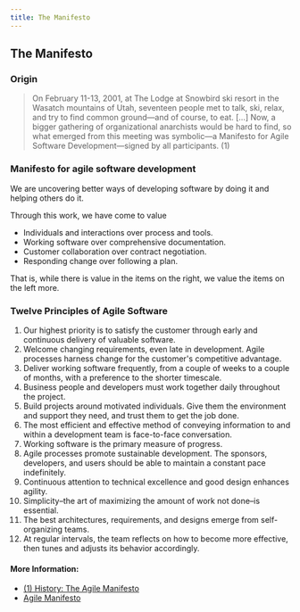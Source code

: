 ```yaml
---
title: The Manifesto
---
```

## The Manifesto

### Origin

> On February 11-13, 2001, at The Lodge at Snowbird ski resort in the Wasatch mountains of Utah, seventeen people met to talk, ski, relax, and try to find common ground—and of course, to eat. […] Now, a bigger gathering of organizational anarchists would be hard to find, so what emerged from this meeting was symbolic—a Manifesto for Agile Software Development—signed by all participants. (1)

### Manifesto for agile software development

We are uncovering better ways of developing software by doing it and helping others do it. 

Through this work, we have come to value
 
* Individuals and interactions over process and tools.
* Working software over comprehensive documentation.
* Customer collaboration over contract negotiation.
* Responding change over following a plan.

That is, while there is value in the items on the right, we value the items on the left more.

### Twelve Principles of Agile Software

 1. Our highest priority is to satisfy the customer through early and continuous delivery of valuable software.
 2. Welcome changing requirements, even late in development. Agile processes harness change for the customer's competitive advantage.
 3. Deliver working software frequently, from a couple of weeks to a couple of months, with a preference to the shorter timescale.
 4. Business people and developers must work together daily throughout the project.
 5. Build projects around motivated individuals. Give them the environment and support they need, and trust them to get the job done.
 6. The most efficient and effective method of conveying information to and within a development team is face-to-face conversation.
 7. Working software is the primary measure of progress.
 8. Agile processes promote sustainable development. The sponsors, developers, and users should be able to maintain a constant pace indefinitely.
 9. Continuous attention to technical excellence and good design enhances agility.
 10. Simplicity–the art of maximizing the amount of work not done–is essential.
 11. The best architectures, requirements, and designs emerge from self-organizing teams.
 12. At regular intervals, the team reflects on how to become more effective, then tunes and adjusts its behavior accordingly.

#### More Information:

* [(1) History: The Agile Manifesto](http://agilemanifesto.org/history.html)
* [Agile Manifesto](http://agilemanifesto.org/)
